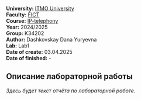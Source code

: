 **University:** [ITMO University](https://itmo.ru/ru/)  
**Faculty:** [FICT](https://fict.itmo.ru)  
**Course:** [IP-telephony](https://github.com/itmo-ict-faculty/ip-telephony)  
**Year:** 2024/2025  
**Group:** K34202  
**Author:** Dashkovskay Dana Yuryevna  
**Lab:** Lab1  
**Date of create:** 03.04.2025  
**Date of finished:** -

## Описание лабораторной работы

_Здесь будет текст отчёта по лабораторной работе._
